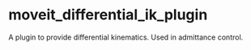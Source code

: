 # moveit_differential_ik_plugin
A plugin to provide differential kinematics. Used in admittance control.
